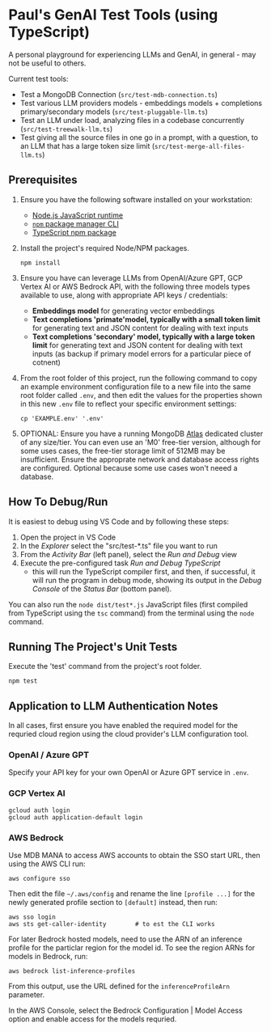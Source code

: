 # Paul's GenAI Test Tools (using TypeScript)

A personal playground for experiencing LLMs and GenAI, in general - may not be useful to others. 

Current test tools:

* Test a MongoDB Connection (`src/test-mdb-connection.ts`)
* Test various LLM providers models - embeddings models + completions primary/secondary models (`src/test-pluggable-llm.ts`)
* Test an LLM under load, analyzing files in a codebase concurrently (`src/test-treewalk-llm.ts`)
* Test giving all the source files in one go in a prompt, with a question, to an LLM that has a large token size limit (`src/test-merge-all-files-llm.ts`)


## Prerequisites

1. Ensure you have the following software installed on your workstation:

    - [Node.js JavaScript runtime](https://nodejs.dev/en/download/package-manager/)
    - [`npm` package manager CLI](https://docs.npmjs.com/downloading-and-installing-node-js-and-npm)
    - [TypeScript npm package](https://www.npmjs.com/package/typescript)
  
1. Install the project's required Node/NPM packages. 

    ```console
    npm install
    ```

1. Ensure you have can leverage LLMs from OpenAI/Azure GPT, GCP Vertex AI or AWS Bedrock API, with the following three models types available to use, along with appropriate API keys / credentials:

    -  __Embeddings model__ for generating vector embeddings 
    -  __Text completions 'primate'model, typically with a small token limit__ for generating text and JSON content for dealing with text inputs 
    -  __Text completions 'secondary' model, typically with a large token limit__ for generating text and JSON content for dealing with text inputs (as backup if primary model errors for a particular piece of cotnent)

1. From the root folder of this project, run the following command to copy an example environment configuration file to a new file into the same root folder called `.env`, and then edit the values for the properties shown in this new `.env` file to reflect your specific environment settings:

    ```console
    cp 'EXAMPLE.env' '.env'
    ```

1. OPTIONAL: Ensure you have a running MongoDB [Atlas](https://www.mongodb.com/atlas) dedicated cluster of any size/tier. You can even use an 'M0' free-tier version, although for some uses cases, the free-tier storage limit of 512MB may be insufficient. Ensure the approprate network and database access rights are configured. Optional because some use cases won't neeed a database. 


## How To Debug/Run

It is easiest to debug using VS Code and by following these steps:

1. Open the project in VS Code
1. In the _Explorer_ select the "src/test-*.ts" file you want to run
1. From the _Activity Bar_ (left panel), select the _Run and Debug_ view
1. Execute the pre-configured task _Run and Debug TypeScript_
    - this will run the TypeScript compiler first, and then, if successful, it will run the program in debug mode, showing its output in the _Debug Console_ of the _Status Bar_ (bottom panel). 

You can also run the `node dist/test*.js` JavaScript files (first compiled from TypeScript using the `tsc` command) from the terminal using the `node` command.


## Running The Project's Unit Tests

Execute the 'test' command from the project's root folder.

  ```console
  npm test
  ```


## Application to LLM Authentication Notes

In all cases, first ensure you have enabled the required model for the requried cloud region using the cloud provider's LLM configuration tool.

### OpenAI / Azure GPT

Specify your API key for your own OpenAI or Azure GPT service in `.env`.


### GCP Vertex AI

```console
gcloud auth login
gcloud auth application-default login
```

### AWS Bedrock

Use MDB MANA to access AWS accounts to obtain the SSO start URL, then using the AWS CLI run:

```console
aws configure sso
```

Then edit the file `~/.aws/config` and rename the line `[profile ...]` for the newly generated profile section to `[default]` instead, then run:

``` console
aws sso login
aws sts get-caller-identity        # to est the CLI works
```

For later Bedrock hosted models, need to use the ARN of an inference profile for the particlar region for the model id. To see the region ARNs for models in Bedrock, run:

```console
aws bedrock list-inference-profiles
```

From this output, use the URL defined for the `inferenceProfileArn` parameter.

In the AWS Console, select the Bedrock Configuration | Model Access option and enable access for the models requried.
